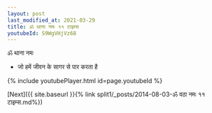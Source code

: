 ```yaml
---
layout: post
last_modified_at: 2021-03-29
title: ॐ थाना नमः ११ टाइम्स
youtubeId: S9WgVHjVz68
---
```

 
 
 ॐ थाना नमः  
 
 -  जो हमें जीवन के सागर से पार करता है 
 
  
 
  
 
 
 
 
 
 


{% include youtubePlayer.html id=page.youtubeId %}
 
[Next]({{ site.baseurl }}{% link  split1/_posts/2014-08-03-ॐ वठा नमः ११ टाइम्स.md%})
 
